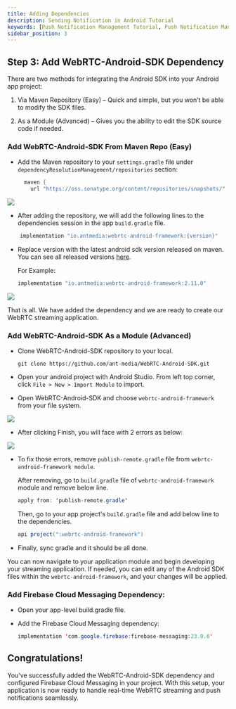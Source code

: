 ```yaml
---
title: Adding Dependencies 
description: Sending Notification in Android Tutorial
keywords: [Push Notification Management Tutorial, Push Notification Management, Ant Media Server Documentation, Ant Media Server Tutorials]
sidebar_position: 3
---
```


## Step 3: Add WebRTC-Android-SDK Dependency

There are two methods for integrating the Android SDK into your Android app project:

1. Via Maven Repository (Easy) – Quick and simple, but you won’t be able to modify the SDK files.

2. As a Module (Advanced) – Gives you the ability to edit the SDK source code if needed.

### Add WebRTC-Android-SDK From Maven Repo (Easy)

- Add the Maven repository to your `settings.gradle` file under `dependencyResolutionManagement/repositories` section:

  ```java
    maven {
      url "https://oss.sonatype.org/content/repositories/snapshots/" }
  ```

![](@site/static/img/sdk-integration/android-sdk/settings.gradle.png)

- After adding the repository, we will add the following lines to the dependencies session in the app `build.gradle` file.

```java
    implementation "io.antmedia:webrtc-android-framework:{version}"
```

- Replace version with the latest android sdk version released on maven. You can see all released versions [here](https://mvnrepository.com/artifact/io.antmedia/webrtc-android-framework).

  For Example:

  ```java
  implementation "io.antmedia:webrtc-android-framework:2.11.0"
  ```

![](@site/static/img/sdk-integration/android-sdk/build.gradle.png)

That is all. We have added the dependency and we are ready to create our WebRTC streaming application.


### Add WebRTC-Android-SDK As a Module (Advanced)

- Clone WebRTC-Android-SDK repository to your local.

  ```
  git clone https://github.com/ant-media/WebRTC-Android-SDK.git
  ```

- Open your android project with Android Studio. From left top corner, click `File > New > Import Module` to import.

- Open WebRTC-Android-SDK and choose `webrtc-android-framework` from your file system.

![](@site/static/img/sdk-integration/android-sdk/android-sdk-as-module-1.png)

- After clicking Finish, you will face with 2 errors as below:

![](@site/static/img/sdk-integration/android-sdk/android-sdk-as-module-2.png)

- To fix those errors, remove `publish-remote.gradle` file from `webrtc-android-framework module`.

  After removing,  go to `build.gradle` file of `webrtc-android-framework` module and remove  below line.

  ```java
  apply from: 'publish-remote.gradle'
  ```

  Then, go to your app project's `build.gradle` file and add below line to the dependencies.

  ```java
  api project(":webrtc-android-framework")
  ```

- Finally, sync gradle and it should be all done.

You can now navigate to your application module and begin developing your streaming application. If needed, you can edit any of the Android SDK files within the `webrtc-android-framework`, and your changes will be applied.

### Add Firebase Cloud Messaging Dependency:

- Open your app-level build.gradle file.
- Add the Firebase Cloud Messaging dependency:

  ```java
  implementation 'com.google.firebase:firebase-messaging:23.0.0'
  ```

## Congratulations!

You’ve successfully added the WebRTC-Android-SDK dependency and configured Firebase Cloud Messaging in your project. With this setup, your application is now ready to handle real-time WebRTC streaming and push notifications seamlessly.